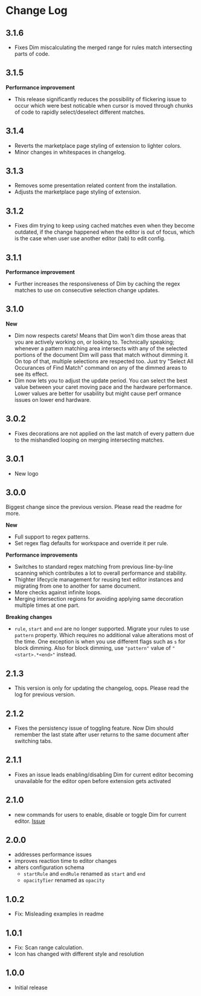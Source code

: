 # Change Log

## 3.1.6

- Fixes Dim miscalculating the merged range for rules match intersecting parts of code.

## 3.1.5

**Performance improvement**

- This release significantly reduces the possibility of flickering issue to occur which were best noticable when cursor is moved through chunks of code to rapidly select/deselect different matches.

## 3.1.4

- Reverts the marketplace page styling of extension to lighter colors.
- Minor changes in whitespaces in changelog.

## 3.1.3

- Removes some presentation related content from the installation.
- Adjusts the marketplace page styling of extension.

## 3.1.2

- Fixes dim trying to keep using cached matches even when they become outdated, if the change happened when the editor is out of focus, which is the case when user use another editor (tab) to edit config.

## 3.1.1

**Performance improvement**

- Further increases the responsiveness of Dim by caching the regex matches to use on consecutive selection change updates.

## 3.1.0

**New**

- Dim now respects carets! Means that Dim won't dim those areas that you are actively working on, or looking to. Technically speaking; whenever a pattern matching area intersects with any of the selected portions of the document Dim will pass that match without dimming it. On top of that, multiple selections are respected too. Just try "Select All Occurances of Find Match" command on any of the dimmed areas to see its effect.
- Dim now lets you to adjust the update period. You can select the best value between your caret moving pace and the hardware performance. Lower values are better for usability but might cause perf ormance issues on lower end hardware.

## 3.0.2

- Fixes decorations are not applied on the last match of every pattern due to the mishandled looping on merging intersecting matches.

## 3.0.1

- New logo

## 3.0.0

Biggest change since the previous version. Please read the readme for more.

**New**

- Full support to regex patterns.
- Set regex flag defaults for workspace and override it per rule.

**Performance improvements**

- Switches to standard regex matching from previous line-by-line scanning which contributes a lot to overall performance and stability.
- Thighter lifecycle management for reusing text editor instances and migrating from one to another for same document.
- More checks against infinite loops.
- Merging intersection regions for avoiding applying same decoration multiple times at one part.

**Breaking changes**

- `rule`, `start` and `end` are no longer supported. Migrate your rules to use `pattern` property. Which requires no additional value alterations most of the time. One exception is when you use different flags such as `s` for block dimming. Also for block dimming, use `"pattern"` value of `"<start>.*<end>"` instead.

## 2.1.3

- This version is only for updating the changelog, oops. Please read the log for previous version.

## 2.1.2

- Fixes the persistency issue of toggling feature. Now Dim should remember the last state after user returns to the same document after switching tabs.

## 2.1.1

- Fixes an issue leads enabling/disabling Dim for current editor becoming unavailable for the editor open before extension gets activated

## 2.1.0

- new commands for users to enable, disable or toggle Dim for current editor. [Issue](https://github.com/ufukty/dim/issues/2#issuecomment-1932602845)

## 2.0.0

- addresses performance issues
- improves reaction time to editor changes
- alters configuration schema
  - `startRule` and `endRule` renamed as `start` and `end`
  - `opacityTier` renamed as `opacity`

## 1.0.2

- Fix: Misleading examples in readme

## 1.0.1

- Fix: Scan range calculation.
- Icon has changed with different style and resolution

## 1.0.0

- Initial release
